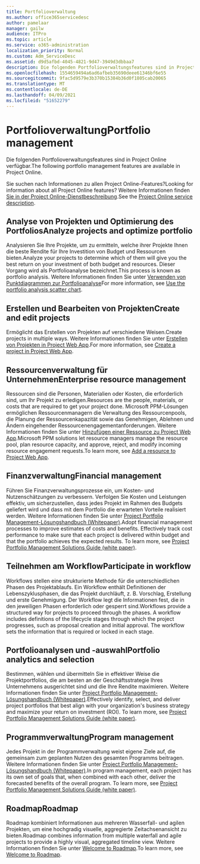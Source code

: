 ```yaml
---
title: Portfolioverwaltung
ms.author: office365servicedesc
author: pamelaar
manager: gailw
audience: ITPro
ms.topic: article
ms.service: o365-administration
localization_priority: Normal
ms.custom: Adm_ServiceDesc
ms.assetid: d9d5afbd-4045-4821-9d47-3949d3dbbaa7
description: Die folgenden Portfolioverwaltungsfeatures sind in Project Online verfügbar.
ms.openlocfilehash: 1554659494a6ad6afbeb35690deee61346bf6e55
ms.sourcegitcommit: 9fac5d9579e3b370b15384b36d0f1805cab20065
ms.translationtype: MT
ms.contentlocale: de-DE
ms.lasthandoff: 04/09/2021
ms.locfileid: "51652279"
---
```

# <a name="portfolio-management"></a><span data-ttu-id="a71bf-103">Portfolioverwaltung</span><span class="sxs-lookup"><span data-stu-id="a71bf-103">Portfolio management</span></span>

<span data-ttu-id="a71bf-104">Die folgenden Portfolioverwaltungsfeatures sind in Project Online verfügbar.</span><span class="sxs-lookup"><span data-stu-id="a71bf-104">The following portfolio management features are available in Project Online.</span></span>
  
<span data-ttu-id="a71bf-105">Sie suchen nach Informationen zu allen Project Online-Features?</span><span class="sxs-lookup"><span data-stu-id="a71bf-105">Looking for information about all Project Online features?</span></span> <span data-ttu-id="a71bf-106">Weitere Informationen finden [Sie in der Project Online-Dienstbeschreibung](project-online-service-description.md).</span><span class="sxs-lookup"><span data-stu-id="a71bf-106">See the [Project Online service description](project-online-service-description.md).</span></span>
  
## <a name="analyze-projects-and-optimize-portfolio"></a><span data-ttu-id="a71bf-107">Analyse von Projekten und Optimierung des Portfolios</span><span class="sxs-lookup"><span data-stu-id="a71bf-107">Analyze projects and optimize portfolio</span></span>

<span data-ttu-id="a71bf-108">Analysieren Sie Ihre Projekte, um zu ermitteln, welche ihrer Projekte Ihnen die beste Rendite für Ihre Investition von Budget und Ressourcen bieten.</span><span class="sxs-lookup"><span data-stu-id="a71bf-108">Analyze your projects to determine which of them will give you the best return on your investment of both budget and resources.</span></span> <span data-ttu-id="a71bf-109">Dieser Vorgang wird als Portfolioanalyse bezeichnet.</span><span class="sxs-lookup"><span data-stu-id="a71bf-109">This process is known as portfolio analysis.</span></span> <span data-ttu-id="a71bf-110">Weitere Informationen finden Sie unter [Verwenden von Punktdiagrammen zur Portfolioanalyse](https://go.microsoft.com/fwlink/?LinkID=823665&amp;clcid=0x409)</span><span class="sxs-lookup"><span data-stu-id="a71bf-110">For more information, see [Use the portfolio analysis scatter chart](https://go.microsoft.com/fwlink/?LinkID=823665&amp;clcid=0x409).</span></span>
  
## <a name="create-and-edit-projects"></a><span data-ttu-id="a71bf-111">Erstellen und Bearbeiten von Projekten</span><span class="sxs-lookup"><span data-stu-id="a71bf-111">Create and edit projects</span></span>

<span data-ttu-id="a71bf-112">Ermöglicht das Erstellen von Projekten auf verschiedene Weisen.</span><span class="sxs-lookup"><span data-stu-id="a71bf-112">Create projects in multiple ways.</span></span> <span data-ttu-id="a71bf-113">Weitere Informationen finden Sie unter [Erstellen von Projekten in Project Web App](https://go.microsoft.com/fwlink/?LinkID=746895&amp;clcid=0x409).</span><span class="sxs-lookup"><span data-stu-id="a71bf-113">For more information, see [Create a project in Project Web App](https://go.microsoft.com/fwlink/?LinkID=746895&amp;clcid=0x409).</span></span>
  
## <a name="enterprise-resource-management"></a><span data-ttu-id="a71bf-114">Ressourcenverwaltung für Unternehmen</span><span class="sxs-lookup"><span data-stu-id="a71bf-114">Enterprise resource management</span></span>

<span data-ttu-id="a71bf-115">Ressourcen sind die Personen, Materialien oder Kosten, die erforderlich sind, um Ihr Projekt zu erledigen.</span><span class="sxs-lookup"><span data-stu-id="a71bf-115">Resources are the people, materials, or costs that are required to get your project done.</span></span> <span data-ttu-id="a71bf-116">Microsoft PPM-Lösungen ermöglichen Ressourcenmanagern die Verwaltung des Ressourcenpools, die Planung der Ressourcenkapazität sowie das Genehmigen, Ablehnen und Ändern eingehender Ressourcenengagementanforderungen. Weitere Informationen finden Sie unter [Hinzufügen einer Ressource zu Project Web App](https://go.microsoft.com/fwlink/p/?LinkId=271320).</span><span class="sxs-lookup"><span data-stu-id="a71bf-116">Microsoft PPM solutions let resource managers manage the resource pool, plan resource capacity, and approve, reject, and modify incoming resource engagement requests.To learn more, see [Add a resource to Project Web App](https://go.microsoft.com/fwlink/p/?LinkId=271320).</span></span>
  
## <a name="financial-management"></a><span data-ttu-id="a71bf-117">Finanzverwaltung</span><span class="sxs-lookup"><span data-stu-id="a71bf-117">Financial management</span></span>

<span data-ttu-id="a71bf-p105">Führen Sie Finanzverwaltungsprozesse ein, um Kosten- und Nutzenschätzungen zu verbessern. Verfolgen Sie Kosten und Leistungen effektiv, um sicherzustellen, dass jedes Projekt im Rahmen des Budgets geliefert wird und dass mit dem Portfolio die erwarteten Vorteile realisiert werden. Weitere Informationen finden Sie unter [Project Portfolio Management-Lösungshandbuch (Whitepaper)](/project/project-server-2013-and-2016).</span><span class="sxs-lookup"><span data-stu-id="a71bf-p105">Adopt financial management processes to improve estimates of costs and benefits. Effectively track cost performance to make sure that each project is delivered within budget and that the portfolio achieves the expected results. To learn more, see [Project Portfolio Management Solutions Guide (white paper)](/project/project-server-2013-and-2016).</span></span>
  
## <a name="participate-in-workflow"></a><span data-ttu-id="a71bf-121">Teilnehmen am Workflow</span><span class="sxs-lookup"><span data-stu-id="a71bf-121">Participate in workflow</span></span>

<span data-ttu-id="a71bf-p106">Workflows stellen eine strukturierte Methode für die unterschiedlichen Phasen des Projektablaufs. Ein Workflow enthält Definitionen der Lebenszyklusphasen, die das Projekt durchläuft, z. B. Vorschlag, Erstellung und erste Genehmigung. Der Workflow legt die Informationen fest, die in den jeweiligen Phasen erforderlich oder gesperrt sind.</span><span class="sxs-lookup"><span data-stu-id="a71bf-p106">Workflows provide a structured way for projects to proceed through the phases. A workflow includes definitions of the lifecycle stages through which the project progresses, such as proposal creation and initial approval. The workflow sets the information that is required or locked in each stage.</span></span>
  
## <a name="portfolio-analytics-and-selection"></a><span data-ttu-id="a71bf-125">Portfolioanalysen und -auswahl</span><span class="sxs-lookup"><span data-stu-id="a71bf-125">Portfolio analytics and selection</span></span>

<span data-ttu-id="a71bf-p107">Bestimmen, wählen und übermitteln Sie in effektiver Weise die Projektportfolios, die am besten an der Geschäftsstrategie Ihres Unternehmens ausgerichtet sind und die Ihre Rendite maximieren. Weitere Informationen finden Sie unter [Project Portfolio Management-Lösungshandbuch (Whitepaper)](/project/project-server-2013-and-2016).</span><span class="sxs-lookup"><span data-stu-id="a71bf-p107">Effectively identify, select, and deliver project portfolios that best align with your organization's business strategy and maximize your return on investment (ROI). To learn more, see [Project Portfolio Management Solutions Guide (white paper)](/project/project-server-2013-and-2016).</span></span>
  
## <a name="program-management"></a><span data-ttu-id="a71bf-128">Programmverwaltung</span><span class="sxs-lookup"><span data-stu-id="a71bf-128">Program management</span></span>

<span data-ttu-id="a71bf-p108">Jedes Projekt in der Programmverwaltung weist eigene Ziele auf, die gemeinsam zum geplanten Nutzen des gesamten Programms beitragen. Weitere Informationen finden Sie unter [Project Portfolio Management-Lösungshandbuch (Whitepaper)](/project/project-server-2013-and-2016).</span><span class="sxs-lookup"><span data-stu-id="a71bf-p108">In program management, each project has its own set of goals that, when combined with each other, deliver the forecasted benefits of the overall program. To learn more, see [Project Portfolio Management Solutions Guide (white paper)](/project/project-server-2013-and-2016).</span></span>
  
## <a name="roadmap"></a><span data-ttu-id="a71bf-131">Roadmap</span><span class="sxs-lookup"><span data-stu-id="a71bf-131">Roadmap</span></span>

<span data-ttu-id="a71bf-132">Roadmap kombiniert Informationen aus mehreren Wasserfall- und agilen Projekten, um eine hochgradig visuelle, aggregierte Zeitachsenansicht zu bieten.</span><span class="sxs-lookup"><span data-stu-id="a71bf-132">Roadmap combines information from multiple waterfall and agile projects to provide a highly visual, aggregated timeline view.</span></span> <span data-ttu-id="a71bf-133">Weitere Informationen finden Sie unter [Welcome to Roadmap](https://support.office.com/article/video-welcome-to-roadmap-57764149-51b8-468f-a50d-9ea6a4fd835a).</span><span class="sxs-lookup"><span data-stu-id="a71bf-133">To learn more, see [Welcome to Roadmap](https://support.office.com/article/video-welcome-to-roadmap-57764149-51b8-468f-a50d-9ea6a4fd835a).</span></span>